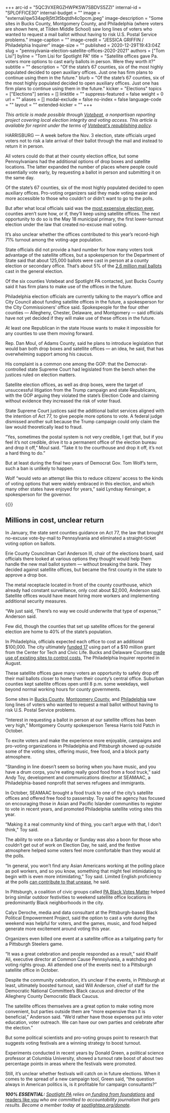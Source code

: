 +++
arc-id = "5QC3VXERGZHWPK5W7SBDVS5ZZI"
internal-id = "SPLOFFICE30"
internal-budget = ""
image = "external/qw534ap9j5tt3t5bqtdh4c0pcm.jpeg"
image-description = "Some sites in Bucks County, Montgomery County, and Philadelphia (where voters are shown here, at Tilden Middle School) saw long lines of voters who wanted to request a mail ballot without having to risk U.S. Postal Service problems."
image-caption = ""
image-credit = "JESSICA GRIFFIN / Philadelphia Inquirer"
image-size = ""
published = 2020-12-29T19:43:04Z
slug = "pennsylvania-election-satellite-offices-2020-2021"
authors = ["Tom Lisi"]
byline = "Tom Lisi for Spotlight PA"
title = "Satellite offices gave Pa. voters more options to cast early ballots in person. Were they worth it?"
subtitle = ""
description = "Of the state’s 67 counties, six of the most highly populated decided to open auxiliary offices. Just one has firm plans to continue using them in the future."
blurb = "Of the state’s 67 counties, six of the most highly populated decided to open auxiliary offices. Just one has firm plans to continue using them in the future."
kicker = "Elections"
topics = ["Elections"]
series = []
linktitle = ""
suppress-featured = false
weight = 0
url = ""
aliases = []
modal-exclude = false
no-index = false
language-code = ""
layout = ""
extended-kicker = ""
+++

<i>This article is made possible through </i><a href="http://votebeat.org/"><i>Votebeat</i></a><i>, a nonpartisan reporting project covering local election integrity and voting access. This article is available for reprint under the terms of </i><a href="https://www.votebeat.org/pages/republishing"><i>Votebeat’s republishing policy</i></a><i>.</i>

HARRISBURG — A week before the Nov. 3 election, state officials urged voters not to risk a late arrival of their ballot through the mail and instead to return it in person.

All voters could do that at their county election office, but some Pennsylvanians had the additional options of drop boxes and satellite locations. The latter expanded the number of places where people could essentially vote early, by requesting a ballot in person and submitting it on the same day.

Of the state’s 67 counties, six of the most highly populated decided to open auxiliary offices. Pro-voting organizers said they made voting easier and more accessible to those who couldn’t or didn’t want to go to the polls.

But after what local officials said was the <a href="https://lesspage.com/news/2020/12/pennsylvania-election-2020-costs-counties-coroanvirus-funding/">most expensive election ever</a>, counties aren’t sure how, or if, they’ll keep using satellite offices. The next opportunity to do so is the May 18 municipal primary, the first lower-turnout election under the law that created no-excuse mail voting.

It’s also unclear whether the offices contributed to this year’s record-high 71% turnout among the voting-age population.

State officials did not provide a hard number for how many voters took advantage of the satellite offices, but a spokesperson for the Department of State said that about 125,000 ballots were cast in person at a county election or secondary office. That’s about 5% of the <a href="https://www.dos.pa.gov/VotingElections/BEST/Pages/BEST-Election-Stats.aspx">2.6 million mail ballots</a> cast in the general election.

<script src="https://lesspage.com/embed.js" async></script><div data-spl-embed-version="1" data-spl-src="https://lesspage.com/embeds/newsletter/"></div>

Of the six counties Votebeat and Spotlight PA contacted, just Bucks County said it has firm plans to make use of the offices in the future.

Philadelphia election officials are currently talking to the mayor’s office and City Council about funding satellite offices in the future, a spokesperson for the City Commissioners’ office said. Spokespeople for the four other counties — Allegheny, Chester, Delaware, and Montgomery — said officials have not yet decided if they will make use of these offices in the future.

At least one Republican in the state House wants to make it impossible for any counties to use them moving forward.

Rep. Dan Moul, of Adams County, said he plans to introduce legislation that would ban both drop boxes and satellite offices — an idea, he said, that has overwhelming support among his caucus.

His complaint is a common one among the GOP: that the Democrat-controlled state Supreme Court had legislated from the bench when the justices ruled on election matters.

Satellite election offices, as well as drop boxes, were the target of unsuccessful litigation from the Trump campaign and state Republicans, with the GOP arguing they violated the state’s Election Code and claiming without evidence they increased the risk of voter fraud.

State Supreme Court justices said the additional ballot services aligned with the intention of Act 77, to give people more options to vote. A federal judge dismissed another suit because the Trump campaign could only claim the law would theoretically lead to fraud.

“Yes, sometimes the postal system is not very credible, I get that, but if you feel it’s not credible, drive it to a permanent office of the election bureau and drop it off,” Moul said. “Take it to the courthouse and drop it off, it’s not a hard thing to do.”

But at least during the final two years of Democrat Gov. Tom Wolf’s term, such a ban is unlikely to happen.

Wolf “would veto an attempt like this to reduce citizens’ access to the kinds of voting options that were widely embraced in this election, and which many other states have enjoyed for years,” said Lyndsay Kensinger, a spokesperson for the governor.

{{<picture src="external/r1xsq1f47ytyswjkqcynv25mrw.jpeg" description="The Eagles mascot, Swoop, and team cheerleaders greeted voters dropping off their mail ballots at a satellite election office site at Lincoln Financial Field in Philadelphia on Nov. 2, 2020." caption="The Eagles mascot, Swoop, and team cheerleaders greeted voters dropping off their mail ballots at a satellite election office site at Lincoln Financial Field in Philadelphia on Nov. 2, 2020." credit="MONICA HERNDON / Philadelphia Inquirer">}} 

## Millions in cost, unclear return

In January, the state sent counties guidance on Act 77, the law that brought no-excuse vote-by-mail to Pennsylvania and eliminated a straight-ticket voting option on ballots.

Erie County Councilman Carl Anderson III, chair of the elections board, said officials there looked at various options they thought would help them handle the new mail ballot system — without breaking the bank. They decided against satellite offices, but became the first county in the state to approve a drop box.

The metal receptacle located in front of the county courthouse, which already had constant surveillance, only cost about $2,000, Anderson said. Satellite offices would have meant hiring more workers and implementing additional security measures.

“We just said, ‘There’s no way we could underwrite that type of expense,’” Anderson said.

Few did, though the counties that set up satellite offices for the general election are home to 40% of the state’s population.

In Philadelphia, officials expected each office to cost an additional $100,000. The city ultimately <a href="https://www.philadelphiavotes.com/en/home/item/1867-all_seventeen_satellite_offices_now_open.html">funded 17</a> using part of a $10 million grant from the Center for Tech and Civic Life. Bucks and Delaware Counties <a href="https://www.inquirer.com/politics/election/philadelphia-pennsylvania-early-voting-2020-election-20200810.html">made use of existing sites to control costs</a>, The Philadelphia Inquirer reported in August.

These satellite offices gave many voters an opportunity to safely drop off their mail ballots closer to home than their county’s central office. Suburban counties kept satellite offices open until 8 p.m. some weekdays, well beyond normal working hours for county governments.

Some sites in <a href="http://levittownnow.com/2020/11/02/last-minute-crowd-gathers-at-levittown-election-office/">Bucks County</a>, <a href="https://patch.com/pennsylvania/norristown/voters-encounter-long-lines-waits-casting-ballots-montco">Montgomery County</a>, and <a href="https://www.inquirer.com/politics/election/philadelphia-early-voting-mail-ballots-satellite-elections-offices-20201026.html">Philadelphia</a> saw long lines of voters who wanted to request a mail ballot without having to risk U.S. Postal Service problems.

“Interest in requesting a ballot in person at our satellite offices has been very high,” Montgomery County spokesperson Teresa Harris told Patch in October.

To excite voters and make the experience more enjoyable, campaigns and pro-voting organizations in Philadelphia and Pittsburgh showed up outside some of the voting sites, offering music, free food, and a block party atmosphere.

“Standing in line doesn’t seem so boring when you have music, and you have a drum corps, you’re eating really good food from a food truck,” said Andy Toy, development and communications director at SEAMAAC, a Philadelphia-based nonprofit that serves refugees and immigrants.

In October, SEAMAAC brought a food truck to one of the city’s satellite offices and offered free food to passersby. Toy said the agency has focused on encouraging those in Asian and Pacific Islander communities to register to vote in recent years, and promoted Philadelphia satellite voting sites this year.

“Making it a real community kind of thing, you can’t argue with that, I don’t think,” Toy said.

The ability to vote on a Saturday or Sunday was also a boon for those who couldn’t get out of work on Election Day, he said, and the festive atmosphere helped some voters feel more comfortable than they would at the polls.

“In general, you won’t find any Asian Americans working at the polling place as poll workers, and so you know, something that might feel intimidating to begin with is even more intimidating,” Toy said. Limited English proficiency at the polls <a href="https://lesspage.com/news/2020/11/pennsylvania-election-2020-spanish-speakers-latino-hispanic-voters-issues/">can contribute to that unease</a>, he said.

In Pittsburgh, a coalition of civic groups called <a href="https://www.facebook.com/pablackvotesmatter/">PA Black Votes Matter</a> helped bring similar outdoor festivities to weekend satellite office locations in predominantly Black neighborhoods in the city.

Calyx Deroche, media and data consultant at the Pittsburgh-based Black Political Empowerment Project, said the option to cast a vote during the weekend was helpful for voters, and the games, music, and food helped generate more excitement around voting this year.

Organizers even billed one event at a satellite office as a tailgating party for a Pittsburgh Steelers game.

“It was a great celebration and people responded as a result,” said Khalif Ali, executive director at Common Cause Pennsylvania, a watchdog and voting rights group. Ali attended one of the events next to a Pittsburgh satellite office in October.

Despite the community celebration, it’s unclear if the events, in Pittsburgh at least, ultimately boosted turnout, said Will Anderson, chief of staff for the Democratic National Committee’s Black caucus and director of the Allegheny County Democratic Black Caucus.

<script src="https://lesspage.com/embed.js" async></script><div data-spl-embed-version="1" data-spl-src="https://lesspage.com/embeds/donate/?teaser_text=Spotlight%20PA%20provides%20essential%2C%20public-service%20journalism%20thanks%20to%20readers%20like%20you.%20%3Cb%3EHelp%20us%20sustain%20this%20critical%20coverage%20in%202021.%3C%2Fb%3E"></div>

The satellite offices themselves are a great option to make voting more convenient, but parties outside them are “more expensive than it is beneficial,” Anderson said. “We’d rather have those expenses put into voter education, voter outreach. We can have our own parties and celebrate after the election.”

But some political scientists and pro-voting groups point to research that suggests voting festivals are a winning strategy to boost turnout.

Experiments conducted in recent years by Donald Green, a political science professor at Columbia University, showed a turnout rate boost of about two percentage points in areas where the festivals were promoted.

Still, it’s unclear whether festivals will catch on in future elections. When it comes to the spread of a new campaign tool, Green said, “the question always in American politics is, is it profitable for campaign consultants?”

<i><b>100% ESSENTIAL:</b></i><i> </i><a href="https://lesspage.com/"><i>Spotlight PA</i></a><i> relies on</i><a href="https://lesspage.com/support"><i> funding from foundations</i></a><i> </i><a href="https://lesspage.com/support">and readers like you</a><i> who are committed to accountability journalism that gets results. Become a member today at </i><a href="http://checkout.fundjournalism.org/memberform?org_id=spotlightpa&campaign=701f4000000TVuIAAW"><i>spotlightpa.org/donate</i></a><i>.</i>

